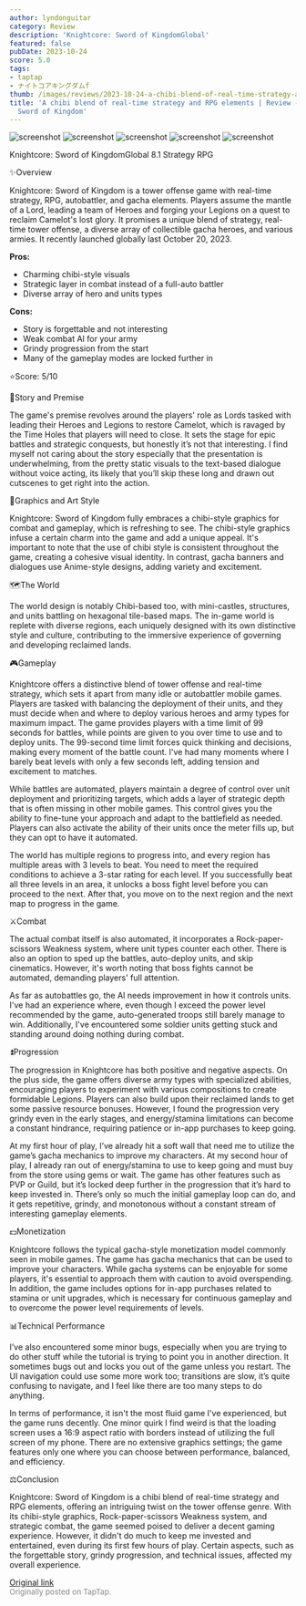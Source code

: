 ```yaml
---
author: lyndonguitar
category: Review
description: 'Knightcore: Sword of KingdomGlobal'
featured: false
pubDate: 2023-10-24
score: 5.0
tags:
- taptap
- ナイトコアキングダムf
thumb: /images/reviews/2023-10-24-a-chibi-blend-of-real-time-strategy-and-rpg-elements--review---knightcore-sword-of-kingdo-0.avif
title: 'A chibi blend of real-time strategy and RPG elements | Review - Knightcore:
  Sword of Kingdom'
---
```


<div class="gallery">
  <img src="/images/reviews/2023-10-24-a-chibi-blend-of-real-time-strategy-and-rpg-elements--review---knightcore-sword-of-kingdo-0.avif" alt="screenshot" />
  <img src="/images/reviews/2023-10-24-a-chibi-blend-of-real-time-strategy-and-rpg-elements--review---knightcore-sword-of-kingdo-1.avif" alt="screenshot" />
  <img src="/images/reviews/2023-10-24-a-chibi-blend-of-real-time-strategy-and-rpg-elements--review---knightcore-sword-of-kingdo-2.avif" alt="screenshot" />
  <img src="/images/reviews/2023-10-24-a-chibi-blend-of-real-time-strategy-and-rpg-elements--review---knightcore-sword-of-kingdo-3.avif" alt="screenshot" />
  <img src="/images/reviews/2023-10-24-a-chibi-blend-of-real-time-strategy-and-rpg-elements--review---knightcore-sword-of-kingdo-4.avif" alt="screenshot" />
</div>

Knightcore: Sword of KingdomGlobal
8.1
Strategy
RPG

✨Overview

Knightcore: Sword of Kingdom is a tower offense game with real-time strategy, RPG, autobattler, and gacha elements. Players assume the mantle of a Lord, leading a team of Heroes and forging your Legions on a quest to reclaim Camelot's lost glory. It promises a unique blend of strategy, real-time tower offense, a diverse array of collectible gacha heroes, and various armies. It recently launched globally last October 20, 2023.


**Pros:**
- Charming chibi-style visuals
- Strategic layer in combat instead of a full-auto battler
- Diverse array of hero and units types



**Cons:**
- Story is forgettable and not interesting
- Weak combat AI for your army
- Grindy progression from the start
- Many of the gameplay modes are locked further in


⭐️Score: 5/10

📖Story and Premise

The game's premise revolves around the players' role as Lords tasked with leading their Heroes and Legions to restore Camelot, which is ravaged by the Time Holes that players will need to close. It sets the stage for epic battles and strategic conquests, but honestly it’s not that interesting. I find myself not caring about the story especially that the presentation is underwhelming, from the pretty static visuals to the text-based dialogue without voice acting, its likely that you’ll skip these long and drawn out cutscenes to get right into the action.

🎨Graphics and Art Style

Knightcore: Sword of Kingdom fully embraces a chibi-style graphics for combat and gameplay, which is refreshing to see. The chibi-style graphics infuse a certain charm into the game and add a unique appeal. It's important to note that the use of chibi style is consistent throughout the game, creating a cohesive visual identity. In contrast, gacha banners and dialogues use Anime-style designs, adding variety and excitement.

🗺️The World

The world design is notably Chibi-based too, with mini-castles, structures, and units battling on hexagonal tile-based maps. The in-game world is replete with diverse regions, each uniquely designed with its own distinctive style and culture, contributing to the immersive experience of governing and developing reclaimed lands.

🎮Gameplay

Knightcore offers a distinctive blend of tower offense and real-time strategy, which sets it apart from many idle or autobattler mobile games. Players are tasked with balancing the deployment of their units, and they must decide when and where to deploy various heroes and army types for maximum impact. The game provides players with a time limit of 99 seconds for battles, while points are given to you over time to use and to deploy units. The 99-second time limit forces quick thinking and decisions, making every moment of the battle count. I've had many moments where I barely beat levels with only a few seconds left, adding tension and excitement to matches.

While battles are automated, players maintain a degree of control over unit deployment and prioritizing targets, which adds a layer of strategic depth that is often missing in other mobile games. This control gives you the ability to fine-tune your approach and adapt to the battlefield as needed. Players can also activate the ability of their units once the meter fills up, but they can opt to have it automated.

The world has multiple regions to progress into, and every region has multiple areas with 3 levels to beat. You need to meet the required conditions to achieve a 3-star rating for each level. If you successfully beat all three levels in an area, it unlocks a boss fight level before you can proceed to the next. After that, you move on to the next region and the next map to progress in the game.

⚔️Combat

The actual combat itself is also automated, it incorporates a Rock-paper-scissors Weakness system, where unit types counter each other.  There is also an option to sped up the battles, auto-deploy units, and skip cinematics. However, it's worth noting that boss fights cannot be automated, demanding players' full attention.

As far as autobattles go, the AI needs improvement in how it controls units. I've had an experience where, even though I exceed the power level recommended by the game, auto-generated troops still barely manage to win. Additionally, I've encountered some soldier units getting stuck and standing around doing nothing during combat.

⏫Progression

The progression in Knightcore has both positive and negative aspects. On the plus side, the game offers diverse army types with specialized abilities, encouraging players to experiment with various compositions to create formidable Legions. Players can also build upon their reclaimed lands to get some passive resource bonuses. However, I found the progression very grindy even in the early stages, and energy/stamina limitations can become a constant hindrance, requiring patience or in-app purchases to keep going.

At my first hour of play, I’ve already hit a soft wall that need me to utilize the game’s gacha mechanics to improve my characters. At my second hour of play, I already ran out of energy/stamina to use to keep going and must buy from the store using gems or wait. The game has other features such as PVP or Guild, but it’s locked deep further in the progression that it’s hard to keep invested in. There’s only so much the initial gameplay loop can do, and it gets repetitive, grindy, and monotonous without a constant stream of interesting gameplay elements.

💵Monetization

Knightcore follows the typical gacha-style monetization model commonly seen in mobile games. The game has gacha mechanics that can be used to improve your characters. While gacha systems can be enjoyable for some players, it's essential to approach them with caution to avoid overspending. In addition, the game includes options for in-app purchases related to stamina or unit upgrades, which is necessary for continuous gameplay and to overcome the power level requirements of levels.

📊Technical Performance

I’ve also encountered some minor bugs, especially when you are trying to do other stuff while the tutorial is trying to point you in another direction. It sometimes bugs out and locks you out of the game unless you restart. The UI navigation could use some more work too; transitions are slow, it’s quite confusing to navigate, and I feel like there are too many steps to do anything.

In terms of performance, it isn't the most fluid game I've experienced, but the game runs decently. One minor quirk I find weird is that the loading screen uses a 16:9 aspect ratio with borders instead of utilizing the full screen of my phone. There are no extensive graphics settings; the game features only one where you can choose between performance, balanced, and efficiency.

⚖️Conclusion

Knightcore: Sword of Kingdom is a chibi blend of real-time strategy and RPG elements, offering an intriguing twist on the tower offense genre. With its chibi-style graphics, Rock-paper-scissors Weakness system, and strategic combat, the game seemed poised to deliver a decent gaming experience. However, it didn't do much to keep me invested and entertained, even during its first few hours of play. Certain aspects, such as the forgettable story, grindy progression, and technical issues, affected my overall experience.

[Original link](https://www.taptap.io/post/6470471)<br><span style="font-size: 0.95em; color: #888;">Originally posted on TapTap.</span>